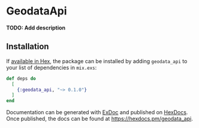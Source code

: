 # GeodataApi

**TODO: Add description**

## Installation

If [available in Hex](https://hex.pm/docs/publish), the package can be installed
by adding `geodata_api` to your list of dependencies in `mix.exs`:

```elixir
def deps do
  [
    {:geodata_api, "~> 0.1.0"}
  ]
end
```

Documentation can be generated with [ExDoc](https://github.com/elixir-lang/ex_doc)
and published on [HexDocs](https://hexdocs.pm). Once published, the docs can
be found at <https://hexdocs.pm/geodata_api>.

